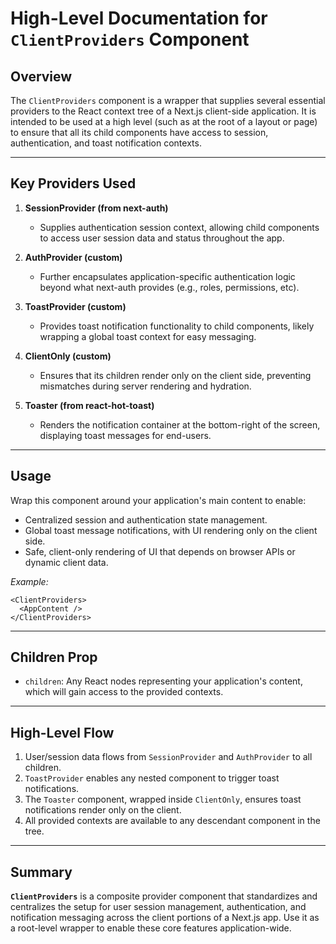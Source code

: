 # High-Level Documentation for `ClientProviders` Component

## Overview

The `ClientProviders` component is a wrapper that supplies several essential providers to the React context tree of a Next.js client-side application. It is intended to be used at a high level (such as at the root of a layout or page) to ensure that all its child components have access to session, authentication, and toast notification contexts.

---

## Key Providers Used

1. **SessionProvider (from next-auth)**
   - Supplies authentication session context, allowing child components to access user session data and status throughout the app.

2. **AuthProvider (custom)**
   - Further encapsulates application-specific authentication logic beyond what next-auth provides (e.g., roles, permissions, etc).

3. **ToastProvider (custom)**
   - Provides toast notification functionality to child components, likely wrapping a global toast context for easy messaging.

4. **ClientOnly (custom)**
   - Ensures that its children render only on the client side, preventing mismatches during server rendering and hydration.

5. **Toaster (from react-hot-toast)**
   - Renders the notification container at the bottom-right of the screen, displaying toast messages for end-users.

---

## Usage

Wrap this component around your application's main content to enable:

- Centralized session and authentication state management.
- Global toast message notifications, with UI rendering only on the client side.
- Safe, client-only rendering of UI that depends on browser APIs or dynamic client data.

_Example:_

```tsx
<ClientProviders>
  <AppContent />
</ClientProviders>
```

---

## Children Prop

- `children`: Any React nodes representing your application's content, which will gain access to the provided contexts.

---

## High-Level Flow

1. User/session data flows from `SessionProvider` and `AuthProvider` to all children.
2. `ToastProvider` enables any nested component to trigger toast notifications.
3. The `Toaster` component, wrapped inside `ClientOnly`, ensures toast notifications render only on the client.
4. All provided contexts are available to any descendant component in the tree.

---

## Summary

**`ClientProviders`** is a composite provider component that standardizes and centralizes the setup for user session management, authentication, and notification messaging across the client portions of a Next.js app. Use it as a root-level wrapper to enable these core features application-wide.
